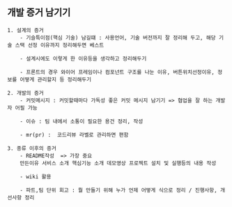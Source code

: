## 개발 증거 남기기
    1. 설계의 증거
        - 기슬특이점(핵심 기술) 남길떄 : 사용언어, 기술 버전까지 잘 정리해 두고, 해당 기술 스택 선정 이유까지 정리해두면 베스트

        - 설계시에도 이렇게 한 이유등을 생각하고 정리해두기

        - 프론트의 경우 와이어 프레임이나 컴포넌트 구조를 나눈 이유, 버튼위치선정이유, 정보를 어떻게 관리할지 등 정리해두기

    2. 개발의 증거
        - 커밋메시지 : 커밋할때마다 가독성 좋은 커밋 메시지 남기기 => 협업을 잘 하는 개발자 어필 가능

        - 이슈 : 팀 내에서 소통이 필요한 용건 정리, 작성

        - mr(pr) :  코드리뷰 라벨로 관리하면 편함

    3. 종류 이후의 증거
        - README작성  => 가장 중요
        만든이유 서비스 소개 핵심기능 소개 데모영상 프로젝트 설치 및 실행등의 내용 작성

        - wiki 활용

        - 파트,팀 단위 회고 : 뭘 만들기 위해 누가 언제 어떻게 식으로 정리 / 진행사항, 개선사항 정리